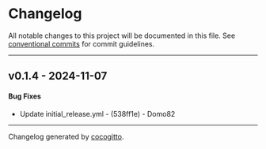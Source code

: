 # Changelog
All notable changes to this project will be documented in this file. See [conventional commits](https://www.conventionalcommits.org/) for commit guidelines.

- - -
## v0.1.4 - 2024-11-07
#### Bug Fixes
- Update initial_release.yml - (538ff1e) - Domo82

- - -

Changelog generated by [cocogitto](https://github.com/cocogitto/cocogitto).